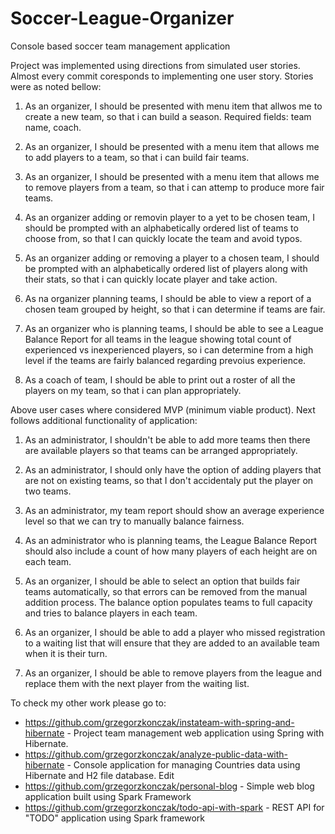 # Soccer-League-Organizer
Console based soccer team management application

Project was implemented using directions from simulated user stories.
Almost every commit coresponds to implementing one user story.
Stories were as noted bellow:

1. As an organizer, I should be presented with menu item that allwos me to
create a new team, so that i can build a season. Required fields: team
name, coach.

2. As an organizer, I should be presented with a menu item that allows me
to add players to a team, so that i can build fair teams.

3. As an organizer, I should be presented with a menu item that allows me
to remove players from a team, so that i can attemp to produce more fair
teams.

4. As an organizer adding or removin player to a yet to be chosen team, I
should be prompted with an alphabetically ordered list of teams to
choose from, so that I can quickly locate the team and avoid typos.

5. As an organizer adding or removing a player to a chosen team, I should
be prompted with an alphabetically ordered list of players along with
their stats, so that i can quickly locate player and take action.

6. As na organizer planning teams, I should be able to view a report of a
chosen team grouped by height, so that i can determine if teams are
fair.

7. As an organizer who is planning teams, I should be able to see a League
Balance Report for all teams in the league showing total count of
experienced vs inexperienced players, so i can determine from a high
level if the teams are fairly balanced regarding prevoius experience.

8. As a coach of team, I should be able to print out a roster of all the
players on my team, so that i can plan appropriately.

Above user cases where considered MVP (minimum viable product). Next follows additional functionality of application:

1. As an administrator, I shouldn't be able to add more teams then there
are available players so that teams can be arranged appropriately.

2. As an administrator, I should only have the option of adding players
that are not on existing teams, so that I don't accidentaly put the
player on two teams.

3. As an administrator, my team report should show an average experience
level so that we can try to manually balance fairness.

4. As an administrator who is planning teams, the League Balance Report
should also include a count of how many players of each height are on
each team.

5. As an organizer, I should be able to select an option that builds fair
teams automatically, so that errors can be removed from the manual
addition process.
The balance option populates teams to full capacity and tries to balance
players in each team.

6. As an organizer, I should be able to add a player who missed
registration to a waiting list that will ensure that they are added to
an available team when it is their turn.

7. As an organizer, I should be able to remove players from the league and
replace them with the next player from the waiting list.

To check my other work please go to:
- https://github.com/grzegorzkonczak/instateam-with-spring-and-hibernate - Project team management web application using Spring with Hibernate.
- https://github.com/grzegorzkonczak/analyze-public-data-with-hibernate - Console application for managing Countries data using Hibernate and H2 file database. Edit
- https://github.com/grzegorzkonczak/personal-blog - Simple web blog application built using Spark Framework
- https://github.com/grzegorzkonczak/todo-api-with-spark - REST API for "TODO" application using Spark framework
